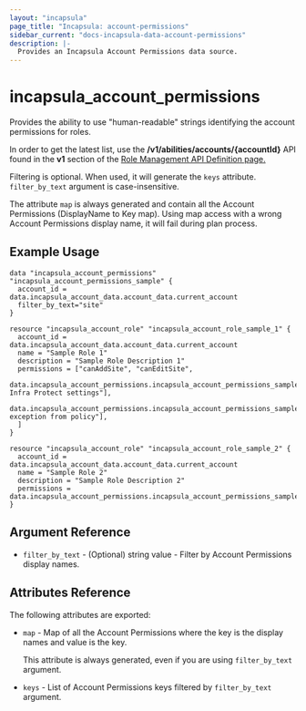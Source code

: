 ```yaml
---
layout: "incapsula"
page_title: "Incapsula: account-permissions"
sidebar_current: "docs-incapsula-data-account-permissions"
description: |-
  Provides an Incapsula Account Permissions data source.
---
```


# incapsula_account_permissions

Provides the ability to use "human-readable" strings identifying the account permissions for roles.<p>
In order to get the latest list, use the <b>/v1/abilities/accounts/{accountId}</b> API found in the <b>v1</b> section of the
[Role Management API Definition page.](https://docs.imperva.com/bundle/cloud-application-security/page/roles-api-definition.htm)

Filtering is optional. When used, it will generate the `keys` attribute.
`filter_by_text` argument is case-insensitive.

The attribute `map` is always generated and contain all the Account Permissions (DisplayName to Key map).
Using map access with a wrong Account Permissions display name, it will fail during plan process.

## Example Usage

```hcl
data "incapsula_account_permissions" "incapsula_account_permissions_sample" {
  account_id = data.incapsula_account_data.account_data.current_account
  filter_by_text="site"
}

resource "incapsula_account_role" "incapsula_account_role_sample_1" {
  account_id = data.incapsula_account_data.account_data.current_account
  name = "Sample Role 1"
  description = "Sample Role Description 1"
  permissions = ["canAddSite", "canEditSite",
    data.incapsula_account_permissions.incapsula_account_permissions_sample.map["View Infra Protect settings"],
    data.incapsula_account_permissions.incapsula_account_permissions_sample.map["Delete exception from policy"],
  ]
}

resource "incapsula_account_role" "incapsula_account_role_sample_2" {
  account_id = data.incapsula_account_data.account_data.current_account
  name = "Sample Role 2"
  description = "Sample Role Description 2"
  permissions = data.incapsula_account_permissions.incapsula_account_permissions_sample.keys
}
```

## Argument Reference

* `filter_by_text` - (Optional) string value - Filter by Account Permissions display names.


## Attributes Reference

The following attributes are exported:

* `map` - Map of all the Account Permissions where the key is the display names and value is the key.

  This attribute is always generated, even if you are using `filter_by_text` argument.

* `keys` - List of Account Permissions keys filtered by `filter_by_text` argument.